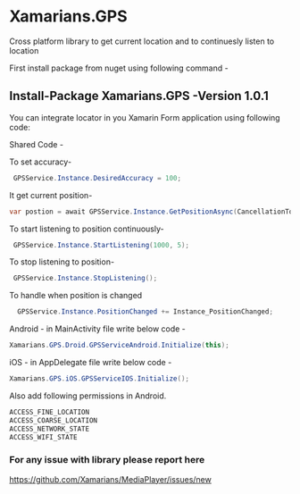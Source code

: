 # Xamarians.GPS
Cross platform library to get current location and to continuesly listen to location

First install package from nuget using following command -
## Install-Package Xamarians.GPS -Version 1.0.1

You can integrate locator in you Xamarin Form application using following code:

 Shared Code -
 
 To set accuracy-
 ```c#
  GPSService.Instance.DesiredAccuracy = 100;
```
It get current position-
```c#
var postion = await GPSService.Instance.GetPositionAsync(CancellationToken.None);
```
To start listening to position continuously-
```c#
 GPSService.Instance.StartListening(1000, 5);
```
To stop listening to position-
```c#
 GPSService.Instance.StopListening();
```
To handle when position is changed
```c#
  GPSService.Instance.PositionChanged += Instance_PositionChanged;
```
Android - in MainActivity file write below code -
```c#
Xamarians.GPS.Droid.GPSServiceAndroid.Initialize(this);
```

iOS - in AppDelegate file write below code -
```c#
Xamarians.GPS.iOS.GPSServiceIOS.Initialize();
```
Also add following permissions in Android.
```c#
ACCESS_FINE_LOCATION
ACCESS_COARSE_LOCATION
ACCESS_NETWORK_STATE
ACCESS_WIFI_STATE
```


### For any issue with library please report here 
https://github.com/Xamarians/MediaPlayer/issues/new
